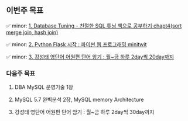 ## 이번주 목표
✅ minor: [1. Database Tuning - 친절한 SQL 튜닝 책으로 공부하기 chapt4(sort merge join, hash join)](https://www.notion.so/4-7f97a0f0c537424e928ac6b35c8ef9b1)

✅ minor: [2. Python Flask 시작 : 파이썬 웹 프로그래밍 minitwit](https://www.notion.so/ch04-minitwit-6740ef43d7914b51a0394857c11e7018)

✅ minor: [3. 강성태 영단어 어원편 단어 암기 : 월~금 하루 2day씩 20day까지](https://www.notion.so/week03-af648eef5f6f495a819def1cd8ba6c9f)

### 다음주 목표

1. DBA MySQL 운영기술 1장

2. MySQL 5.7 완벽분석 2장, MySQL memory Architecture

3. 강성태 영단어 어원편 단어 암기 : 월~금 하루 2day씩 30day까지

